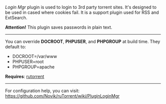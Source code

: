 *Login Mgr* plugin is used to login to 3rd party torrent sites. It's designed to be used in cased where cookies fail. It is a support plugin used for RSS and ExtSearch.  

**Attention!** This plugin saves passwords in plain text.
- - - -

You can override **DOCROOT**, **PHPUSER**, and **PHPGROUP** at build time.
They default to:
* DOCROOT=/var/www
* PHPUSER=root
* PHPGROUP=apache

**Requires**: [rutorrent](rutorrent)
- - - -

For configuration help, you can visit:
https://github.com/Novik/ruTorrent/wiki/PluginLoginMgr
